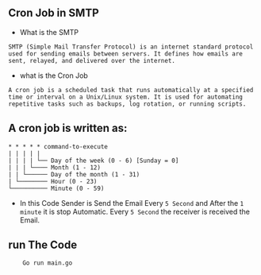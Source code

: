 ﻿## Cron Job in SMTP
 - What is the SMTP

 `
     SMTP (Simple Mail Transfer Protocol) is an internet standard protocol used for sending emails between servers. It defines how emails are sent, relayed, and delivered over the internet.
 `

 - what is the Cron Job

 `
    A cron job is a scheduled task that runs automatically at a specified time or interval on a Unix/Linux system. It is used for automating repetitive tasks such as backups, log rotation, or running scripts.
 `

## A cron job is written as:

```
* * * * * command-to-execute
| | | | |
| | | | └── Day of the week (0 - 6) [Sunday = 0]
| | | └──── Month (1 - 12)
| | └────── Day of the month (1 - 31)
| └──────── Hour (0 - 23)
└────────── Minute (0 - 59)
```

- In this Code Sender is Send the Email Every `5 Second` and After the `1 minute` it is stop Automatic. Every `5 Second` the receiver is received the Email.

## run The Code

```bash
    Go run main.go
```

